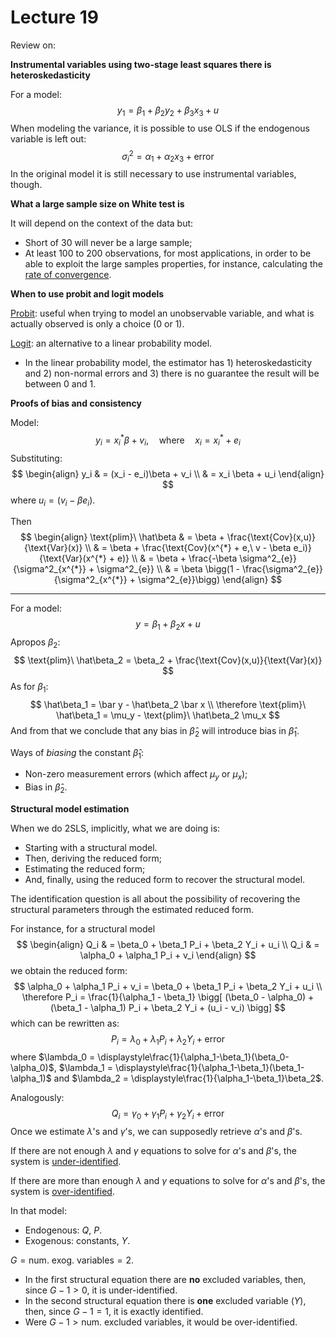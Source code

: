 # Lecture 19

Review on:

**Instrumental variables using two-stage least squares there is heteroskedasticity**

For a model:
$$
y_1 = \beta_1 + \beta_2 y_2 + \beta_3 x_3 + u
$$
When modeling the variance, it is possible to use OLS if the endogenous variable is left out:
$$
\sigma_i^2 = \alpha_1 + \alpha_2 x_3 + \text{error}
$$
In the original model it is still necessary to use instrumental variables, though.

**What a large sample size on White test is**

It will depend on the context of the data but:

- Short of $30$ will never be a large sample;
- At least $100$ to $200$ observations, for most applications, in order to be able to exploit the large samples properties, for instance, calculating the [rate of convergence](https://www.jstor.org/stable/2958093?seq=1).

**When to use probit and logit models**

<u>Probit</u>: useful when trying to model an unobservable variable, and what is actually observed is only a choice ($0$ or $1$).

<u>Logit</u>: an alternative to a linear probability model.

- In the linear probability model, the estimator has 1) heteroskedasticity and 2) non-normal errors and 3) there is no guarantee the result will be between $0$ and $1$.

**Proofs of bias and consistency**

Model:
$$
y_i = x^{*}_i\beta + v_i, \quad\text{where}\quad x_i = x^{*}_i + e_i
$$
Substituting:
$$
\begin{align}
y_i & = (x_i - e_i)\beta + v_i \\
& = x_i \beta + u_i
\end{align}
$$
where $u_i = (v_i - \beta e_i)$.

Then
$$
\begin{align}
\text{plim}\ \hat\beta & = \beta + \frac{\text{Cov}(x,u)}{\text{Var}(x)} \\
& = \beta + \frac{\text{Cov}(x^{*} + e,\ v - \beta e_i)}{\text{Var}(x^{*} + e)} \\
& = \beta + \frac{-\beta \sigma^2_{e}}{\sigma^2_{x^{*}} + \sigma^2_{e}} \\
& = \beta \bigg(1 - \frac{\sigma^2_{e}}{\sigma^2_{x^{*}} + \sigma^2_{e}}\bigg)
\end{align}
$$

***

For a model:
$$
y = \beta_1 + \beta_2 x + u
$$
Apropos $\beta_2$:
$$
\text{plim}\ \hat\beta_2 = \beta_2 + \frac{\text{Cov}(x,u)}{\text{Var}(x)}
$$
As for $\beta_1$:
$$
\hat\beta_1 = \bar y - \hat\beta_2 \bar x \\
\therefore \text{plim}\ \hat\beta_1 = \mu_y - \text{plim}\ \hat\beta_2 \mu_x
$$
And from that we conclude that any bias in $\hat\beta_2$ will introduce bias in $\hat\beta_1$.

Ways of *biasing* the constant $\hat\beta_1$:

- Non-zero measurement errors (which affect $\mu_y$ or $\mu_x$);
- Bias in $\hat\beta_2$.

**Structural model estimation**

When we do 2SLS, implicitly, what we are doing is:

- Starting with a structural model.
- Then, deriving the reduced form;
- Estimating the reduced form;
- And, finally, using the reduced form to recover the structural model.

The identification question is all about the possibility of recovering the structural parameters through the estimated reduced form.

For instance, for a structural model
$$
\begin{align}
Q_i & = \beta_0 + \beta_1 P_i + \beta_2 Y_i + u_i \\
Q_i & = \alpha_0 + \alpha_1 P_i + v_i 
\end{align}
$$
we obtain the reduced form:
$$
\alpha_0 + \alpha_1 P_i + v_i = \beta_0 + \beta_1 P_i + \beta_2 Y_i + u_i \\
\therefore P_i = \frac{1}{\alpha_1 - \beta_1} \bigg[ (\beta_0 - \alpha_0) + (\beta_1 - \alpha_1) P_i + \beta_2 Y_i + (u_i - v_i) \bigg]
$$
which can be rewritten as:
$$
P_i = \lambda_0 + \lambda_1 P_i + \lambda_2 Y_i + \text{error}
$$
where $\lambda_0 = \displaystyle\frac{1}{\alpha_1-\beta_1}(\beta_0-\alpha_0)$, $\lambda_1 = \displaystyle\frac{1}{\alpha_1-\beta_1}(\beta_1-\alpha_1)$ and $\lambda_2 = \displaystyle\frac{1}{\alpha_1-\beta_1}\beta_2$. 

Analogously:
$$
Q_i = \gamma_0 + \gamma_1 P_i + \gamma_2 Y_i + \text{error}
$$
Once we estimate $\lambda$'s and $\gamma$'s, we can supposedly retrieve $\alpha$'s and $\beta$'s.

If there are not enough $\lambda$ and $\gamma$ equations to solve for $\alpha$'s and $\beta$'s, the system is <u>under-identified</u>.

If there are more than enough $\lambda$ and $\gamma$ equations to solve for $\alpha$'s and $\beta$'s, the system is <u>over-identified</u>.

In that model:

- Endogenous: $Q$, $P$.
- Exogenous: constants, $Y$.

$G = \text{num. exog. variables} = 2$.

- In the first structural equation there are **no** excluded variables, then, since $G-1 > 0$, it is under-identified.
- In the second structural equation there is **one** excluded variable ($Y$), then, since $G-1 = 1$, it is exactly identified.
- Were $G-1 > \text{num. excluded variables}$, it would be over-identified.